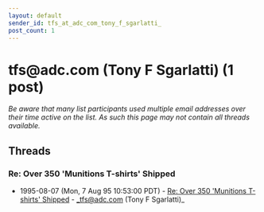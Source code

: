 ```yaml
---
layout: default
sender_id: tfs_at_adc_com_tony_f_sgarlatti_
post_count: 1
---
```


# tfs<span>@</span>adc.com (Tony F Sgarlatti) (1 post)

_Be aware that many list participants used multiple email addresses over their time active on the list. As such this page may not contain all threads available._

## Threads

### Re: Over 350 'Munitions T-shirts' Shipped
+ 1995-08-07 (Mon, 7 Aug 95 10:53:00 PDT) - [Re: Over 350 'Munitions T-shirts' Shipped](/archive/1995/08/753a3b8d505d4eb5f25b5a01c9b05576d125f9d44d4f1f7dad2f24da92b06718) - _tfs@adc.com (Tony F Sgarlatti)_

